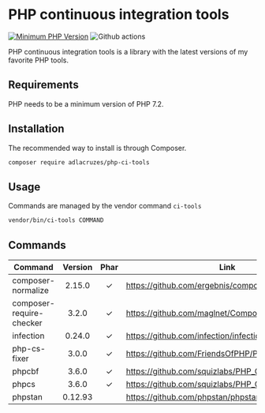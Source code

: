 # PHP continuous integration tools

[![Minimum PHP Version](https://img.shields.io/badge/php-%3E%3D%207.2-8892BF.svg?style=flat-square)](https://php.net/)
![Github actions](https://github.com/adlacruzes/php-ci-tools/workflows/Continuous%20Integration/badge.svg?branch=master)
                 
PHP continuous integration tools is a library with the latest versions of my favorite PHP tools.

## Requirements

PHP needs to be a minimum version of PHP 7.2.

## Installation

The recommended way to install is through Composer.

```sh
composer require adlacruzes/php-ci-tools
``` 

## Usage

Commands are managed by the vendor command `ci-tools`

```sh
vendor/bin/ci-tools COMMAND
```

## Commands

| Command                    | Version     | Phar   | Link
| ---                        | :---:       | :---:  | --- |
| composer-normalize         | 2.15.0      | ✓      | https://github.com/ergebnis/composer-normalize
| composer-require-checker   | 3.2.0       | ✓      | https://github.com/maglnet/ComposerRequireChecker
| infection                  | 0.24.0      | ✓      | https://github.com/infection/infection
| php-cs-fixer               | 3.0.0       | ✓      | https://github.com/FriendsOfPHP/PHP-CS-Fixer
| phpcbf                     | 3.6.0       | ✓      | https://github.com/squizlabs/PHP_CodeSniffer
| phpcs                      | 3.6.0       | ✓      | https://github.com/squizlabs/PHP_CodeSniffer
| phpstan                    | 0.12.93     |        | https://github.com/phpstan/phpstan
